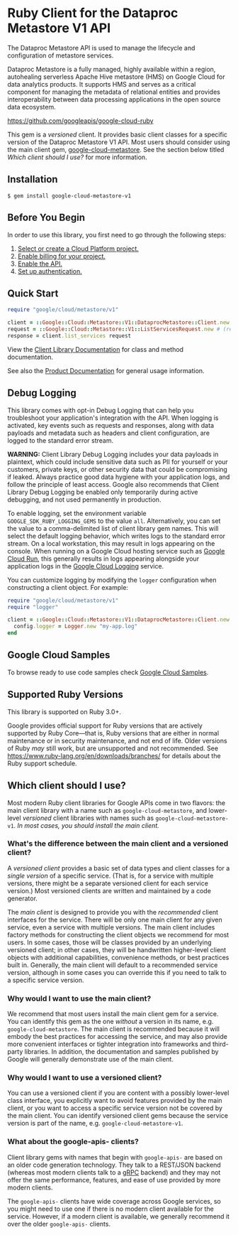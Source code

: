 # Ruby Client for the Dataproc Metastore V1 API

The Dataproc Metastore API is used to manage the lifecycle and configuration of metastore services.

Dataproc Metastore is a fully managed, highly available within a region, autohealing serverless Apache Hive metastore (HMS) on Google Cloud for data analytics products. It supports HMS and serves as a critical component for managing the metadata of relational entities and provides interoperability between data processing applications in the open source data ecosystem.

https://github.com/googleapis/google-cloud-ruby

This gem is a _versioned_ client. It provides basic client classes for a
specific version of the Dataproc Metastore V1 API. Most users should consider using
the main client gem,
[google-cloud-metastore](https://rubygems.org/gems/google-cloud-metastore).
See the section below titled *Which client should I use?* for more information.

## Installation

```
$ gem install google-cloud-metastore-v1
```

## Before You Begin

In order to use this library, you first need to go through the following steps:

1. [Select or create a Cloud Platform project.](https://console.cloud.google.com/project)
1. [Enable billing for your project.](https://cloud.google.com/billing/docs/how-to/modify-project#enable_billing_for_a_project)
1. [Enable the API.](https://console.cloud.google.com/apis/library/metastore.googleapis.com)
1. [Set up authentication.](AUTHENTICATION.md)

## Quick Start

```ruby
require "google/cloud/metastore/v1"

client = ::Google::Cloud::Metastore::V1::DataprocMetastore::Client.new
request = ::Google::Cloud::Metastore::V1::ListServicesRequest.new # (request fields as keyword arguments...)
response = client.list_services request
```

View the [Client Library Documentation](https://cloud.google.com/ruby/docs/reference/google-cloud-metastore-v1/latest)
for class and method documentation.

See also the [Product Documentation](https://cloud.google.com/dataproc-metastore/)
for general usage information.

## Debug Logging

This library comes with opt-in Debug Logging that can help you troubleshoot
your application's integration with the API. When logging is activated, key
events such as requests and responses, along with data payloads and metadata
such as headers and client configuration, are logged to the standard error
stream.

**WARNING:** Client Library Debug Logging includes your data payloads in
plaintext, which could include sensitive data such as PII for yourself or your
customers, private keys, or other security data that could be compromising if
leaked. Always practice good data hygiene with your application logs, and follow
the principle of least access. Google also recommends that Client Library Debug
Logging be enabled only temporarily during active debugging, and not used
permanently in production.

To enable logging, set the environment variable `GOOGLE_SDK_RUBY_LOGGING_GEMS`
to the value `all`. Alternatively, you can set the value to a comma-delimited
list of client library gem names. This will select the default logging behavior,
which writes logs to the standard error stream. On a local workstation, this may
result in logs appearing on the console. When running on a Google Cloud hosting
service such as [Google Cloud Run](https://cloud.google.com/run), this generally
results in logs appearing alongside your application logs in the
[Google Cloud Logging](https://cloud.google.com/logging/) service.

You can customize logging by modifying the `logger` configuration when
constructing a client object. For example:

```ruby
require "google/cloud/metastore/v1"
require "logger"

client = ::Google::Cloud::Metastore::V1::DataprocMetastore::Client.new do |config|
  config.logger = Logger.new "my-app.log"
end
```

## Google Cloud Samples

To browse ready to use code samples check [Google Cloud Samples](https://cloud.google.com/docs/samples).

## Supported Ruby Versions

This library is supported on Ruby 3.0+.

Google provides official support for Ruby versions that are actively supported
by Ruby Core—that is, Ruby versions that are either in normal maintenance or
in security maintenance, and not end of life. Older versions of Ruby _may_
still work, but are unsupported and not recommended. See
https://www.ruby-lang.org/en/downloads/branches/ for details about the Ruby
support schedule.

## Which client should I use?

Most modern Ruby client libraries for Google APIs come in two flavors: the main
client library with a name such as `google-cloud-metastore`,
and lower-level _versioned_ client libraries with names such as
`google-cloud-metastore-v1`.
_In most cases, you should install the main client._

### What's the difference between the main client and a versioned client?

A _versioned client_ provides a basic set of data types and client classes for
a _single version_ of a specific service. (That is, for a service with multiple
versions, there might be a separate versioned client for each service version.)
Most versioned clients are written and maintained by a code generator.

The _main client_ is designed to provide you with the _recommended_ client
interfaces for the service. There will be only one main client for any given
service, even a service with multiple versions. The main client includes
factory methods for constructing the client objects we recommend for most
users. In some cases, those will be classes provided by an underlying versioned
client; in other cases, they will be handwritten higher-level client objects
with additional capabilities, convenience methods, or best practices built in.
Generally, the main client will default to a recommended service version,
although in some cases you can override this if you need to talk to a specific
service version.

### Why would I want to use the main client?

We recommend that most users install the main client gem for a service. You can
identify this gem as the one _without_ a version in its name, e.g.
`google-cloud-metastore`.
The main client is recommended because it will embody the best practices for
accessing the service, and may also provide more convenient interfaces or
tighter integration into frameworks and third-party libraries. In addition, the
documentation and samples published by Google will generally demonstrate use of
the main client.

### Why would I want to use a versioned client?

You can use a versioned client if you are content with a possibly lower-level
class interface, you explicitly want to avoid features provided by the main
client, or you want to access a specific service version not be covered by the
main client. You can identify versioned client gems because the service version
is part of the name, e.g. `google-cloud-metastore-v1`.

### What about the google-apis-<name> clients?

Client library gems with names that begin with `google-apis-` are based on an
older code generation technology. They talk to a REST/JSON backend (whereas
most modern clients talk to a [gRPC](https://grpc.io/) backend) and they may
not offer the same performance, features, and ease of use provided by more
modern clients.

The `google-apis-` clients have wide coverage across Google services, so you
might need to use one if there is no modern client available for the service.
However, if a modern client is available, we generally recommend it over the
older `google-apis-` clients.
